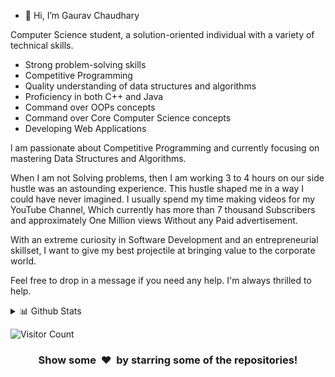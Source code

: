- 👋 Hi, I’m Gaurav Chaudhary

Computer Science student, a solution-oriented individual with a variety of technical skills.
- Strong problem-solving skills
- Competitive Programming
- Quality understanding of data structures and algorithms
- Proficiency in both C++ and Java
- Command over OOPs concepts
- Command over Core Computer Science concepts
- Developing Web Applications

l am passionate about Competitive Programming and currently focusing on mastering Data Structures and Algorithms.

When I am not Solving problems, then I am working 3 to 4 hours on our side hustle was an astounding experience. This hustle shaped me in a way I could have never imagined. I usually spend my time making videos for my YouTube Channel, Which currently has more than 7 thousand Subscribers and approximately One Million views Without any Paid advertisement.

With an extreme curiosity in Software Development and an entrepreneurial skillset, I want to give my best projectile at bringing value to the corporate world.

Feel free to drop in a message if you need any help. I'm always thrilled to help. 

<table><tr>

 <details>
<summary>📊 Github Stats</summary>

<p align="center"> <img src="https://github-readme-stats.vercel.app/api?username=mrgauravchaudhary&show_icons=true&theme=gotham" alt="Gaurav Chaudhary | Stats" />

</details>


 ![Visitor Count](https://profile-counter.glitch.me/{mrgauravchaudhary}/count.svg)
  
[linkedin]: https://www.linkedin.com/in/itsgauravchaudhary/
[Instagram]: https://www.instagram.com/itsgauravchaudhary

<h3 align="center">Show some &nbsp;❤️&nbsp; by starring some of the repositories!</h3>
